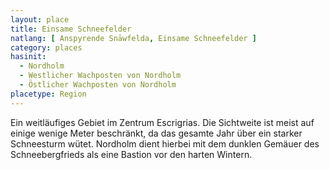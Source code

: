 ```yaml
---
layout: place
title: Einsame Schneefelder
natlang: [ Anspyrende Snāwfelda, Einsame Schneefelder ]
category: places
hasinit:
  - Nordholm
  - Westlicher Wachposten von Nordholm
  - Östlicher Wachposten von Nordholm
placetype: Region
---
```


Ein weitläufiges Gebiet im Zentrum Escrigrias. Die Sichtweite ist meist auf einige wenige Meter beschränkt, da das
gesamte Jahr über ein starker Schneesturm wütet. Nordholm dient hierbei mit dem dunklen Gemäuer des Schneebergfrieds als
eine Bastion vor den harten Wintern.